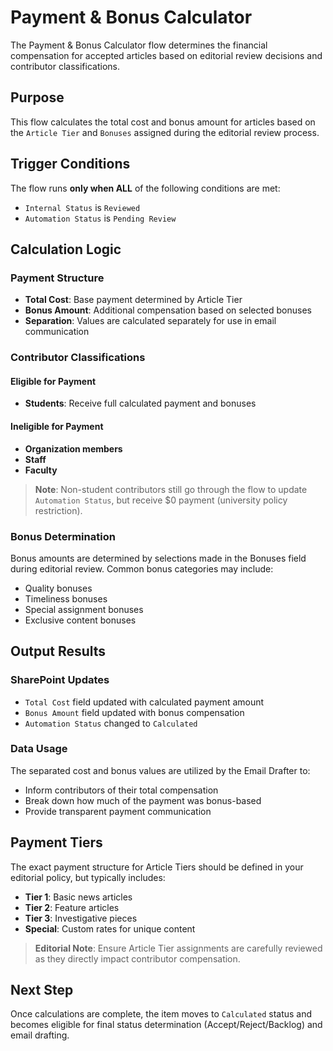 # Payment & Bonus Calculator

The Payment & Bonus Calculator flow determines the financial compensation for accepted articles based on editorial review decisions and contributor classifications.

## Purpose

This flow calculates the total cost and bonus amount for articles based on the `Article Tier` and `Bonuses` assigned during the editorial review process.

## Trigger Conditions

The flow runs **only when ALL** of the following conditions are met:
- `Internal Status` is `Reviewed`
- `Automation Status` is `Pending Review`

## Calculation Logic

### Payment Structure
- **Total Cost**: Base payment determined by Article Tier
- **Bonus Amount**: Additional compensation based on selected bonuses
- **Separation**: Values are calculated separately for use in email communication

### Contributor Classifications

#### Eligible for Payment
- **Students**: Receive full calculated payment and bonuses

#### Ineligible for Payment
- **Organization members**
- **Staff**
- **Faculty**

> **Note**: Non-student contributors still go through the flow to update `Automation Status`, but receive $0 payment (university policy restriction).

### Bonus Determination
Bonus amounts are determined by selections made in the Bonuses field during editorial review. Common bonus categories may include:
- Quality bonuses
- Timeliness bonuses
- Special assignment bonuses
- Exclusive content bonuses

## Output Results

### SharePoint Updates
- `Total Cost` field updated with calculated payment amount
- `Bonus Amount` field updated with bonus compensation
- `Automation Status` changed to `Calculated`

### Data Usage
The separated cost and bonus values are utilized by the Email Drafter to:
- Inform contributors of their total compensation
- Break down how much of the payment was bonus-based
- Provide transparent payment communication

## Payment Tiers

The exact payment structure for Article Tiers should be defined in your editorial policy, but typically includes:
- **Tier 1**: Basic news articles
- **Tier 2**: Feature articles
- **Tier 3**: Investigative pieces
- **Special**: Custom rates for unique content

> **Editorial Note**: Ensure Article Tier assignments are carefully reviewed as they directly impact contributor compensation.

## Next Step
Once calculations are complete, the item moves to `Calculated` status and becomes eligible for final status determination (Accept/Reject/Backlog) and email drafting.

